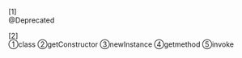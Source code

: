[1]<br>
@Deprecated

[2]<br>
    ①class
    ②getConstructor
    ③newInstance
    ④getmethod
    ⑤invoke